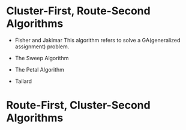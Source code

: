 # Cluster-First, Route-Second Algorithms

* Fisher and Jakimar
This algorithm refers to solve a GA(generalized assignment) problem.

* The Sweep Algorithm


* The Petal Algorithm


* Tailard
  
# Route-First, Cluster-Second Algorithms
